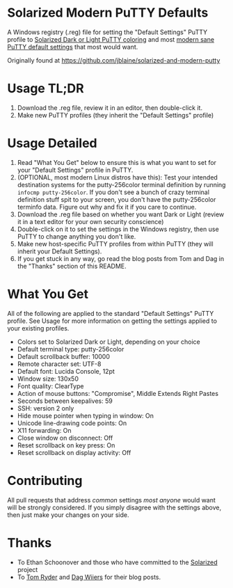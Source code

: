 Solarized Modern PuTTY Defaults
===============================

A Windows registry (.reg) file for setting the "Default Settings" PuTTY profile to [Solarized Dark or Light PuTTY coloring](https://github.com/altercation/solarized) and most [modern sane PuTTY default settings](http://blog.sanctum.geek.nz/putty-configuration/) that most would want.

Originally found at https://github.com/jblaine/solarized-and-modern-putty

Usage TL;DR
===========
1. Download the .reg file, review it in an editor, then double-click it.
2. Make new PuTTY profiles (they inherit the "Default Settings" profile)

Usage Detailed
==============
1. Read "What You Get" below to ensure this is what you want to set for your "Default Settings" profile in PuTTY.
2. (OPTIONAL, most modern Linux distros have this): Test your intended destination systems for the putty-256color terminal definition by running ```infocmp putty-256color```. If you don't see a bunch of crazy terminal definition stuff spit to your screen, you don't have the putty-256color terminfo data. Figure out why and fix it if you care to continue.
2. Download the .reg file based on whether you want Dark or Light (review it in a text editor for your own security conscience)
3. Double-click on it to set the settings in the Windows registry, then use PuTTY to change anything you don't like.
4. Make new host-specific PuTTY profiles from within PuTTY (they will inherit your Default Settings).
5. If you get stuck in any way, go read the blog posts from Tom and Dag in the "Thanks" section of this README.

What You Get
============
All of the following are applied to the standard "Default Settings" PuTTY profile. See Usage for more information on getting the settings applied to your existing profiles.

* Colors set to Solarized Dark or Light, depending on your choice
* Default terminal type: putty-256color
* Default scrollback buffer: 10000
* Remote character set: UTF-8
* Default font: Lucida Console, 12pt
* Window size: 130x50
* Font quality: ClearType
* Action of mouse buttons: "Compromise", Middle Extends Right Pastes
* Seconds between keepalives: 59
* SSH: version 2 only
* Hide mouse pointer when typing in window: On
* Unicode line-drawing code points: On
* X11 forwarding: On
* Close window on disconnect: Off
* Reset scrollback on key press: On
* Reset scrollback on display activity: Off

Contributing
============
All pull requests that address _common_ settings _most anyone_ would want will be strongly considered. If you simply disagree with the settings above, then just make your changes on your side.

Thanks
======
* To Ethan Schoonover and those who have committed to the [Solarized](http://ethanschoonover.com/solarized) project
* To [Tom Ryder](http://blog.sanctum.geek.nz/putty-configuration/) and [Dag Wiiers](http://dag.wieers.com/blog/content/improving-putty-settings-on-windows) for their blog posts.
